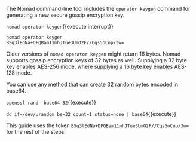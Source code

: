 The Nomad command-line tool includes the `operator keygen` command for
generating a new secure gossip encryption key.

`nomad operator keygen`{{execute interrupt}}

```screenshot
nomad operator keygen
BSq3lEdNa+DFQBam11mhJTue3UmO2F//Cqs5oCnp/3w=
```

Older versions of `nomad operator keygen` might return 16 bytes. Nomad supports
gossip encryption keys of 32 bytes as well. Supplying a 32 byte key enables
AES-256 mode, where supplying a 16 byte key enables AES-128 mode.

You can use any method that can create 32 random bytes encoded in base64.

`openssl rand -base64 32`{{execute}}

`dd if=/dev/urandom bs=32 count=1 status=none | base64`{{execute}}

This guide uses the token `BSq3lEdNa+DFQBam11mhJTue3UmO2F//Cqs5oCnp/3w=` for the
rest of the steps.
